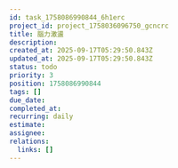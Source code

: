 ```yaml
---
id: task_1758086990844_6h1erc
project_id: project_1758036096750_gcncrc
title: 腦力激盪
description: 
created_at: 2025-09-17T05:29:50.843Z
updated_at: 2025-09-17T05:29:50.843Z
status: todo
priority: 3
position: 1758086990844
tags: []
due_date: 
completed_at: 
recurring: daily
estimate: 
assignee: 
relations:
  links: []
---
```


